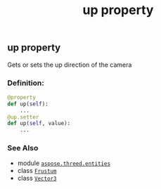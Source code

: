﻿---
title: up property
second_title: Aspose.3D for Python via .NET API References
description: 
type: docs
weight: 230
url: /aspose.threed.entities/frustum/up/
is_root: false
---

## up property


Gets or sets the up direction of the camera
### Definition:
```python
@property
def up(self):
    ...
@up.setter
def up(self, value):
    ...
```

### See Also
* module [`aspose.threed.entities`](../../)
* class [`Frustum`](/3d/python-net/aspose.threed.entities/frustum)
* class [`Vector3`](/3d/python-net/aspose.threed.utilities/vector3)
